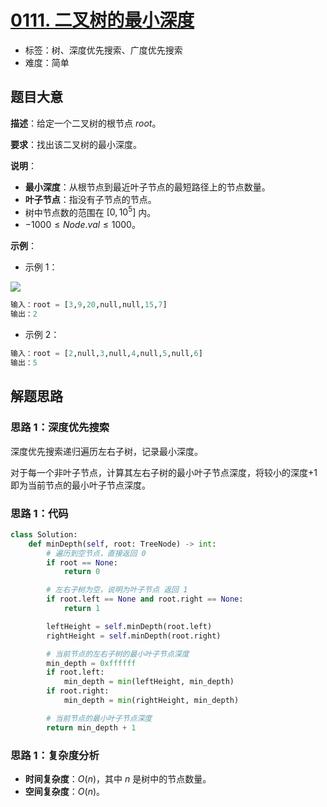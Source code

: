 # [0111. 二叉树的最小深度](https://leetcode.cn/problems/minimum-depth-of-binary-tree/)

- 标签：树、深度优先搜索、广度优先搜索
- 难度：简单

## 题目大意

**描述**：给定一个二叉树的根节点 $root$。

**要求**：找出该二叉树的最小深度。

**说明**：

- **最小深度**：从根节点到最近叶子节点的最短路径上的节点数量。
- **叶子节点**：指没有子节点的节点。
- 树中节点数的范围在 $[0, 10^5]$ 内。
- $-1000 \le Node.val \le 1000$。

**示例**：

- 示例 1：

![](https://assets.leetcode.com/uploads/2020/10/12/ex_depth.jpg)

```python
输入：root = [3,9,20,null,null,15,7]
输出：2
```

- 示例 2：

```python
输入：root = [2,null,3,null,4,null,5,null,6]
输出：5
```

## 解题思路

### 思路 1：深度优先搜索

深度优先搜索递归遍历左右子树，记录最小深度。

对于每一个非叶子节点，计算其左右子树的最小叶子节点深度，将较小的深度+1 即为当前节点的最小叶子节点深度。

### 思路 1：代码

```python
class Solution:
    def minDepth(self, root: TreeNode) -> int:
        # 遍历到空节点，直接返回 0
        if root == None:
            return 0

        # 左右子树为空，说明为叶子节点 返回 1
        if root.left == None and root.right == None:
            return 1

        leftHeight = self.minDepth(root.left)
        rightHeight = self.minDepth(root.right)

        # 当前节点的左右子树的最小叶子节点深度
        min_depth = 0xffffff
        if root.left:
            min_depth = min(leftHeight, min_depth)
        if root.right:
            min_depth = min(rightHeight, min_depth)

        # 当前节点的最小叶子节点深度
        return min_depth + 1
```

### 思路 1：复杂度分析

- **时间复杂度**：$O(n)$，其中 $n$ 是树中的节点数量。
- **空间复杂度**：$O(n)$。

